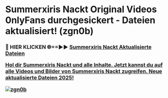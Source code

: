 # Summerxiris Nackt Original Videos 0nlyFans durchgesickert - Dateien aktualisiert! (zgn0b)

<h3>🔴 HIER KLICKEN 🌐==►► <a href="https://tinyurl.com/h6vf6nb8" rel="nofollow">Summerxiris Nackt Aktualisierte Dateien

Hol dir Summerxiris Nackt und alle Inhalte. Jetzt kannst du auf alle Videos und Bilder von Summerxiris Nackt zugreifen. Neue aktualisierte Dateien 2025!

[![zgn0b](https://i.imgur.com/sD4kR3V.gif)](https://tinyurl.com/h6vf6nb8)
